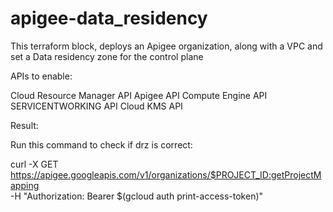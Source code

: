 # apigee-data_residency
This terraform block, deploys an Apigee organization, along with a VPC and set a Data residency zone for the control plane

APIs to enable:

Cloud Resource Manager API 
Apigee API
Compute Engine API
SERVICENTWORKING API
Cloud KMS API

Result:

Run this command to check if drz is correct:

curl -X GET https://apigee.googleapis.com/v1/organizations/$PROJECT_ID:getProjectMapping \
    -H "Authorization: Bearer $(gcloud auth print-access-token)"
